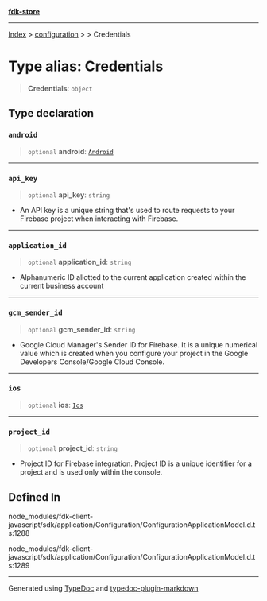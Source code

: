 [**fdk-store**](../../../README.md)
***

[Index](../../../API.md) > [configuration](../../README.md) > [<internal>](../README.md) > Credentials

# Type alias: Credentials

> **Credentials**: `object`

## Type declaration

### `android`

> `optional` **android**: [`Android`](type-alias.Android.md)

***

### `api_key`

> `optional` **api\_key**: `string`

- An API key is a unique string that's used to
route requests to your Firebase project when interacting with Firebase.

***

### `application_id`

> `optional` **application\_id**: `string`

- Alphanumeric ID allotted to the current
application created within the current business account

***

### `gcm_sender_id`

> `optional` **gcm\_sender\_id**: `string`

- Google Cloud Manager's Sender ID for
Firebase. It is a unique numerical value which is created when you
configure your project in the Google Developers Console/Google Cloud Console.

***

### `ios`

> `optional` **ios**: [`Ios`](type-alias.Ios.md)

***

### `project_id`

> `optional` **project\_id**: `string`

- Project ID for Firebase integration.
Project ID is a unique identifier for a project and is used only within the console.

## Defined In

node\_modules/fdk-client-javascript/sdk/application/Configuration/ConfigurationApplicationModel.d.ts:1288

node\_modules/fdk-client-javascript/sdk/application/Configuration/ConfigurationApplicationModel.d.ts:1289

***
Generated using [TypeDoc](https://typedoc.org/) and [typedoc-plugin-markdown](https://www.npmjs.com/package/typedoc-plugin-markdown)
